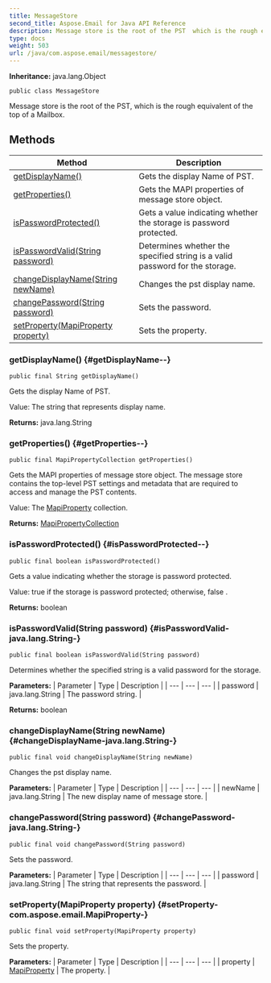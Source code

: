 ```yaml
---
title: MessageStore
second_title: Aspose.Email for Java API Reference
description: Message store is the root of the PST  which is the rough equivalent of the top of a Mailbox.
type: docs
weight: 503
url: /java/com.aspose.email/messagestore/
---
```

**Inheritance:**
java.lang.Object
```
public class MessageStore
```

Message store is the root of the PST, which is the rough equivalent of the top of a Mailbox.
## Methods

| Method | Description |
| --- | --- |
| [getDisplayName()](#getDisplayName--) | Gets the display Name of PST. |
| [getProperties()](#getProperties--) | Gets the MAPI properties of message store object. |
| [isPasswordProtected()](#isPasswordProtected--) | Gets a value indicating whether the storage is password protected. |
| [isPasswordValid(String password)](#isPasswordValid-java.lang.String-) | Determines whether the specified string is a valid password for the storage. |
| [changeDisplayName(String newName)](#changeDisplayName-java.lang.String-) | Changes the pst display name. |
| [changePassword(String password)](#changePassword-java.lang.String-) | Sets the password. |
| [setProperty(MapiProperty property)](#setProperty-com.aspose.email.MapiProperty-) | Sets the property. |
### getDisplayName() {#getDisplayName--}
```
public final String getDisplayName()
```


Gets the display Name of PST.

Value: The string that represents display name.

**Returns:**
java.lang.String
### getProperties() {#getProperties--}
```
public final MapiPropertyCollection getProperties()
```


Gets the MAPI properties of message store object. The message store contains the top-level PST settings and metadata that are required to access and manage the PST contents.

Value: The [MapiProperty](../../com.aspose.email/mapiproperty) collection.

**Returns:**
[MapiPropertyCollection](../../com.aspose.email/mapipropertycollection)
### isPasswordProtected() {#isPasswordProtected--}
```
public final boolean isPasswordProtected()
```


Gets a value indicating whether the storage is password protected.

Value:  true  if the storage is password protected; otherwise,  false .

**Returns:**
boolean
### isPasswordValid(String password) {#isPasswordValid-java.lang.String-}
```
public final boolean isPasswordValid(String password)
```


Determines whether the specified string is a valid password for the storage.

**Parameters:**
| Parameter | Type | Description |
| --- | --- | --- |
| password | java.lang.String | The password string. |

**Returns:**
boolean
### changeDisplayName(String newName) {#changeDisplayName-java.lang.String-}
```
public final void changeDisplayName(String newName)
```


Changes the pst display name.

**Parameters:**
| Parameter | Type | Description |
| --- | --- | --- |
| newName | java.lang.String | The new display name of message store. |

### changePassword(String password) {#changePassword-java.lang.String-}
```
public final void changePassword(String password)
```


Sets the password.

**Parameters:**
| Parameter | Type | Description |
| --- | --- | --- |
| password | java.lang.String | The string that represents the password. |

### setProperty(MapiProperty property) {#setProperty-com.aspose.email.MapiProperty-}
```
public final void setProperty(MapiProperty property)
```


Sets the property.

**Parameters:**
| Parameter | Type | Description |
| --- | --- | --- |
| property | [MapiProperty](../../com.aspose.email/mapiproperty) | The property. |


